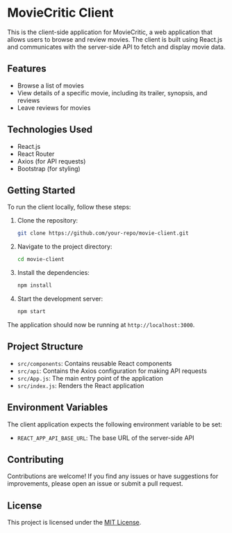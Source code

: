 # MovieCritic Client

This is the client-side application for MovieCritic, a web application that allows users to browse and review movies. The client is built using React.js and communicates with the server-side API to fetch and display movie data.

## Features

- Browse a list of movies
- View details of a specific movie, including its trailer, synopsis, and reviews
- Leave reviews for movies

## Technologies Used

- React.js
- React Router
- Axios (for API requests)
- Bootstrap (for styling)

## Getting Started

To run the client locally, follow these steps:

1. Clone the repository:

   ```sh
   git clone https://github.com/your-repo/movie-client.git
   ```

2. Navigate to the project directory:

   ```sh
   cd movie-client
   ```

3. Install the dependencies:

   ```sh
   npm install
   ```

4. Start the development server:
   ```sh
   npm start
   ```

The application should now be running at `http://localhost:3000`.

## Project Structure

- `src/components`: Contains reusable React components
- `src/api`: Contains the Axios configuration for making API requests
- `src/App.js`: The main entry point of the application
- `src/index.js`: Renders the React application

## Environment Variables

The client application expects the following environment variable to be set:

- `REACT_APP_API_BASE_URL`: The base URL of the server-side API

## Contributing

Contributions are welcome! If you find any issues or have suggestions for improvements, please open an issue or submit a pull request.

## License

This project is licensed under the [MIT License](LICENSE).
